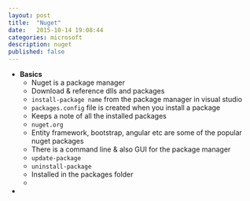 ```yaml
---
layout: post
title:  "Nuget"
date:   2015-10-14 19:08:44
categories: microsoft
description: nuget
published: false
---
```


* __Basics__ 
  * Nuget is a package manager
  * Download & reference dlls and packages
  * `install-package name` from the package manager in visual studio
  * `packages.config` file is created when you install a package
  * Keeps a note of all the installed packages
  * `nuget.org`
  * Entity framework, bootstrap, angular etc are some of the popular nuget packages
  * There is a command line & also GUI for the package manager
  * `update-package`
  * `uninstall-package`
  * Installed in the packages folder
  * 
* 